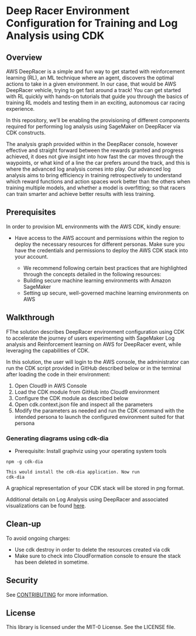 # Deep Racer Environment Configuration for Training and Log Analysis using CDK

## Overview

AWS DeepRacer is a simple and fun way to get started with reinforcement learning (RL), an ML technique where an agent, discovers the optimal actions to take in a given environment. In our case, that would be AWS DeepRacer vehicle, trying to get fast around a track! You can get started with RL quickly with hands-on tutorials that guide you through the basics of training RL models and testing them in an exciting, autonomous car racing experience. 

In this repository, we’ll be enabling the provisioning of different components required for performing log analysis using SageMaker on DeepRacer via CDK constructs. 

The analysis graph provided within in the DeepRacer console, however effective and straight forward between the rewards granted and progress achieved, it does not give insight into how fast the car moves through the waypoints, or what kind of a line the car prefers around the track, and this is where the advanced log analysis comes into play. Our advanced log analysis aims to bring efficiency in training retrospectively to understand which reward functions and action spaces work better than the others when training multiple models, and whether a model is overfitting; so that racers can train smarter and achieve better results with less training.


## Prerequisites

In order to provision ML environments with the AWS CDK, kindly ensure:
* Have access to the AWS account and permissions within the region to deploy the necessary resources for different personas. Make sure you have the credentials and permissions to deploy the AWS CDK stack into your account.

    * We recommend following certain best practices that are highlighted through the concepts detailed in the following resources:  
    * Building secure machine learning environments with Amazon SageMaker
    * Setting up secure, well-governed machine learning environments on AWS


## Walkthrough

FThe solution describes DeepRacer environment configuration using CDK to accelerate the journey of users experimenting with SageMaker Log analysis and Reinforcement learning on AWS for DeepRacer event, while leveraging the capabilities of CDK.  

In this solution, the user will login to the AWS console, the administrator can run the CDK script provided in GitHub described below or in the terminal after loading the code in their environment:

1. Open Cloud9 in AWS Console
2. Load the CDK module from GitHub into Cloud9 environment 
3. Configure the CDK module as described below
4. Open cdk.context.json file and inspect all the parameters 
5. Modify the parameters as needed and run the CDK command with the intended persona to launch the configured environment suited for that persona


### Generating diagrams using cdk-dia
- Prerequisite: Install graphviz using your operating system tools
```
npm -g cdk-dia

This would install the cdk-dia application. Now run
cdk-dia
```

A graphical representation of your CDK stack will be stored in png format.

Additional details on Log Analysis using DeepRacer and associated visualizations can be found [here](https://aws.amazon.com/blogs/machine-learning/using-log-analysis-to-drive-experiments-and-win-the-aws-deepracer-f1-proam-race/).


## Clean-up

To avoid ongoing charges:
- Use cdk destroy in order to delete the resources created via cdk
- Make sure to check into CloudFormation console to ensure the stack has been deleted in sometime. 

## Security

See [CONTRIBUTING](CONTRIBUTING.md#security-issue-notifications) for more information.

## License

This library is licensed under the MIT-0 License. See the LICENSE file.
